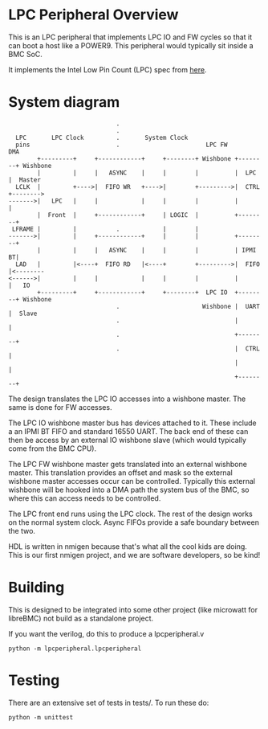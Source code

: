 # LPC Peripheral Overview

This is an LPC peripheral that implements LPC IO and FW cycles so that
it can boot a host like a POWER9. This peripheral would typically sit
inside a BMC SoC.

It implements the Intel Low Pin Count (LPC) spec from
[here](https://www.intel.com/content/dam/www/program/design/us/en/documents/low-pin-count-interface-specification.pdf).

# System diagram
```
                              .
                              .
  LPC       LPC Clock         .       System Clock
  pins                        .                        LPC FW               DMA
        +---------+     +------------+     +--------+ Wishbone +--------+ Wishbone
        |         |     |   ASYNC    |     |        |          |  LPC   |  Master
  LCLK  |         +---->|  FIFO WR   +---->|        +--------->|  CTRL  +-------->
------->|   LPC   |     |            |     |        |          |        |
        |  Front  |     +------------+     | LOGIC  |          +--------+
 LFRAME |         |           .            |        |
------->|         |     +------------+     |        |          +--------+
        |         |     |   ASYNC    |     |        |          | IPMI BT|
  LAD   |         |<----+  FIFO RD   |<----+        +--------->|  FIFO  |<--------
<------>|         |     |            |     |        |          |        |   IO
        +---------+     +------------+     +--------+  LPC IO  +--------+ Wishbone
                              .                       Wishbone |  UART  |  Slave
                              .                                |        |
                              .                                +--------+
                              .                                |  CTRL  |
                                                               |        |
                                                               +--------+
```

The design translates the LPC IO accesses into a wishbone master. The
same is done for FW accesses.

The LPC IO wishbone master bus has devices attached to it. These
include a an IPMI BT FIFO and standard 16550 UART. The back end of
these can then be access by an external IO wishbone slave (which would
typically come from the BMC CPU).

The LPC FW wishbone master gets translated into an external wishbone
master. This translation provides an offset and mask so the external
wishbone master accesses occur can be controlled. Typically this
external wishbone will be hooked into a DMA path the system bus of the
BMC, so where this can access needs to be controlled.

The LPC front end runs using the LPC clock. The rest of the design
works on the normal system clock. Async FIFOs provide a safe boundary
between the two.

HDL is written in nmigen because that's what all the cool kids are
doing. This is our first nmigen project, and we are software
developers, so be kind!

# Building

This is designed to be integrated into some other project (like
microwatt for libreBMC) not build as a standalone project.

If you want the verilog, do this to produce a lpcperipheral.v
```
python -m lpcperipheral.lpcperipheral
```

# Testing

There are an extensive set of tests in tests/. To run these do:

```
python -m unittest
```

